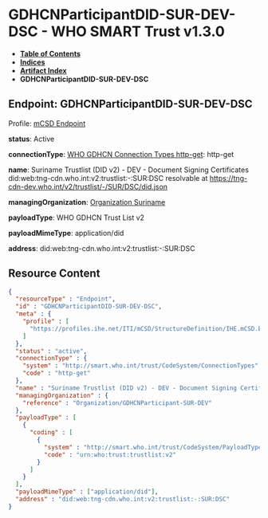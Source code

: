 # GDHCNParticipantDID-SUR-DEV-DSC - WHO SMART Trust v1.3.0

* [**Table of Contents**](toc.md)
* [**Indices**](indices.md)
* [**Artifact Index**](artifacts.md)
* **GDHCNParticipantDID-SUR-DEV-DSC**

## Endpoint: GDHCNParticipantDID-SUR-DEV-DSC

Profile: [mCSD Endpoint](https://profiles.ihe.net/ITI/mCSD/4.0.0/StructureDefinition-IHE.mCSD.Endpoint.html)

**status**: Active

**connectionType**: [WHO GDHCN Connection Types http-get](CodeSystem-ConnectionTypes.md#ConnectionTypes-http-get): http-get

**name**: Suriname Trustlist (DID v2) - DEV - Document Signing Certificates did:web:tng-cdn.who.int:v2:trustlist:-:SUR:DSC resolvable at https://tng-cdn-dev.who.int/v2/trustlist/-/SUR/DSC/did.json

**managingOrganization**: [Organization Suriname](Organization-GDHCNParticipant-SUR-DEV.md)

**payloadType**: WHO GDHCN Trust List v2

**payloadMimeType**: application/did

**address**: did:web:tng-cdn.who.int:v2:trustlist:-:SUR:DSC



## Resource Content

```json
{
  "resourceType" : "Endpoint",
  "id" : "GDHCNParticipantDID-SUR-DEV-DSC",
  "meta" : {
    "profile" : [
      "https://profiles.ihe.net/ITI/mCSD/StructureDefinition/IHE.mCSD.Endpoint"
    ]
  },
  "status" : "active",
  "connectionType" : {
    "system" : "http://smart.who.int/trust/CodeSystem/ConnectionTypes",
    "code" : "http-get"
  },
  "name" : "Suriname Trustlist (DID v2) - DEV - Document Signing Certificates\ndid:web:tng-cdn.who.int:v2:trustlist:-:SUR:DSC\nresolvable at https://tng-cdn-dev.who.int/v2/trustlist/-/SUR/DSC/did.json",
  "managingOrganization" : {
    "reference" : "Organization/GDHCNParticipant-SUR-DEV"
  },
  "payloadType" : [
    {
      "coding" : [
        {
          "system" : "http://smart.who.int/trust/CodeSystem/PayloadTypes",
          "code" : "urn:who:trust:trustlist:v2"
        }
      ]
    }
  ],
  "payloadMimeType" : ["application/did"],
  "address" : "did:web:tng-cdn.who.int:v2:trustlist:-:SUR:DSC"
}

```
